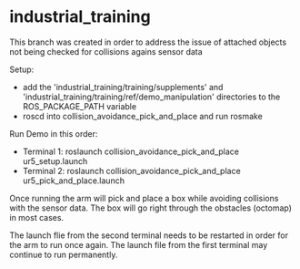 industrial_training
===================

This branch was created in order to address the issue of attached objects not being checked for collisions agains sensor data <octomap>

Setup:
  - add the 'industrial_training/training/supplements' and 'industrial_training/training/ref/demo_manipulation' directories to the ROS_PACKAGE_PATH variable
  - roscd into collision_avoidance_pick_and_place and run rosmake

Run Demo in this order:
  - Terminal 1: roslaunch collision_avoidance_pick_and_place ur5_setup.launch
  - Terminal 2: roslaunch collision_avoidance_pick_and_place ur5_pick_and_place.launch

Once running the arm will pick and place a box while avoiding collisions with the sensor data.  The box will go right through the obstacles (octomap) in most cases.

The launch flie from the second terminal needs to be restarted in order for the arm to run once again. The launch file from the first terminal may continue to run permanently.
